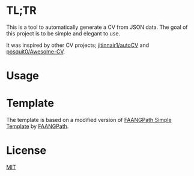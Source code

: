 # TL;TR

This is a tool to automatically generate a CV from JSON data. The goal of this
project is to be simple and elegant to use.

It was inspired by other CV projects; 
[jitinnair1/autoCV](https://github.com/jitinnair1/autoCV) and 
[posquit0/Awesome-CV](https://github.com/posquit0/Awesome-CV).

# Usage

# Template

The template is based on a modified version of 
[FAANGPath Simple Template](https://www.overleaf.com/latex/templates/faangpath-simple-template/npsfpdqnxmbc)
by [FAANGPath](www.faangpath.com).

# License

[MIT](./LICENSE)
